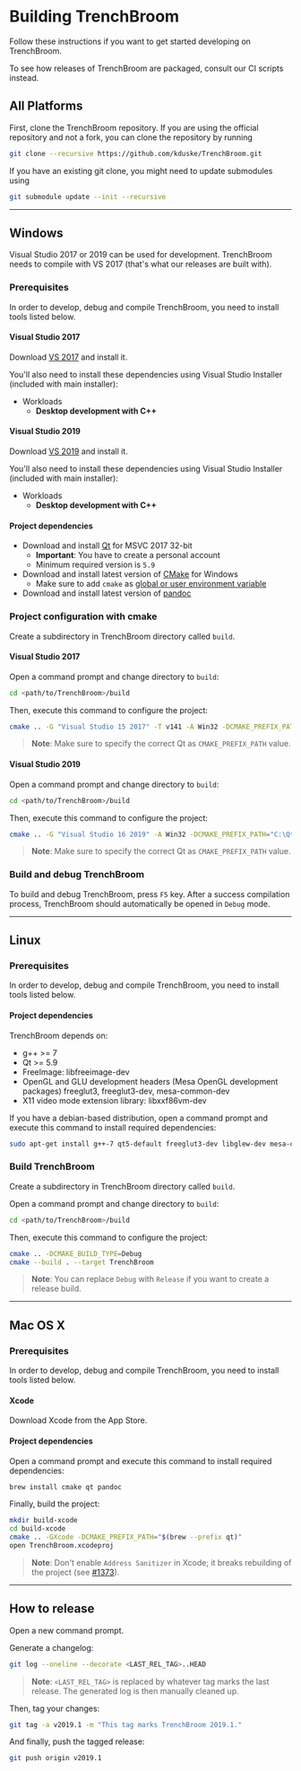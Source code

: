 # Building TrenchBroom

Follow these instructions if you want to get started developing on TrenchBroom.

To see how releases of TrenchBroom are packaged, consult our CI scripts instead.

## All Platforms

First, clone the TrenchBroom repository. If you are using the official repository and not a fork, you can clone the
repository by running

```bash
git clone --recursive https://github.com/kduske/TrenchBroom.git
```

If you have an existing git clone, you might need to update submodules using

```bash
git submodule update --init --recursive
```

---

## Windows

Visual Studio 2017 or 2019 can be used for development. TrenchBroom needs to compile with VS 2017 (that's what our releases are built with).

### Prerequisites

In order to develop, debug and compile TrenchBroom, you need to install tools listed below.

#### Visual Studio 2017

Download [VS 2017](https://visualstudio.microsoft.com/vs/older-downloads/#visual-studio-2017-family) and install it.

You'll also need to install these dependencies using Visual Studio Installer (included with main installer):

- Workloads 
  - **Desktop development with C++**
  
#### Visual Studio 2019

Download [VS 2019](https://visualstudio.microsoft.com/vs/) and install it.

You'll also need to install these dependencies using Visual Studio Installer (included with main installer):

- Workloads
  - **Desktop development with C++**
  
#### Project dependencies

- Download and install [Qt](https://www.qt.io/download) for MSVC 2017 32-bit
  - **Important**: You have to create a personal account
  - Minimum required version is `5.9`
- Download and install latest version of [CMake](http://www.cmake.org) for Windows
  - Make sure to add `cmake` as [global or user environment variable](https://support.shotgunsoftware.com/hc/en-us/articles/114094235653-Setting-global-environment-variables-on-Windows)
- Download and install latest version of [pandoc](http://www.pandoc.org)

### Project configuration with cmake

Create a subdirectory in TrenchBroom directory called `build`.

#### Visual Studio 2017

Open a command prompt and change directory to `build`:

```bash
cd <path/to/TrenchBroom>/build
```

Then, execute this command to configure the project:

```bash
cmake .. -G "Visual Studio 15 2017" -T v141 -A Win32 -DCMAKE_PREFIX_PATH="C:\Qt\5.13.0\msvc2017"
```

> **Note**: Make sure to specify the correct Qt as `CMAKE_PREFIX_PATH` value.

#### Visual Studio 2019

Open a command prompt and change directory to `build`:

```bash
cd <path/to/TrenchBroom>/build
```

Then, execute this command to configure the project:

```bash
cmake .. -G "Visual Studio 16 2019" -A Win32 -DCMAKE_PREFIX_PATH="C:\Qt\5.13.0\msvc2017"
```

> **Note**: Make sure to specify the correct Qt as `CMAKE_PREFIX_PATH` value.

### Build and debug TrenchBroom

To build and debug TrenchBroom, press `F5` key. After a success compilation process, TrenchBroom should automatically be opened in `Debug` mode.

---

## Linux

### Prerequisites

In order to develop, debug and compile TrenchBroom, you need to install tools listed below.

#### Project dependencies

TrenchBroom depends on:

- g++ >= 7
- Qt >= 5.9
- FreeImage: libfreeimage-dev
- OpenGL and GLU development headers (Mesa OpenGL development packages) freeglut3, freeglut3-dev, mesa-common-dev
- X11 video mode extension library: libxxf86vm-dev

If you have a debian-based distribution, open a command prompt and execute this command to install required dependencies:

```bash
sudo apt-get install g++-7 qt5-default freeglut3-dev libglew-dev mesa-common-dev build-essential libglm-dev libxxf86vm-dev libfreeimage-dev libfreetype6-dev pandoc cmake p7zip-full ninja-build
```

### Build TrenchBroom

Create a subdirectory in TrenchBroom directory called `build`.

Open a command prompt and change directory to `build`:

```bash
cd <path/to/TrenchBroom>/build
```

Then, execute this command to configure the project:

```bash
cmake .. -DCMAKE_BUILD_TYPE=Debug
cmake --build . --target TrenchBroom
```

> **Note**: You can replace `Debug` with `Release` if you want to create a release build.

---

## Mac OS X

### Prerequisites

In order to develop, debug and compile TrenchBroom, you need to install tools listed below.

#### Xcode

Download Xcode from the App Store.

#### Project dependencies

Open a command prompt and execute this command to install required dependencies:

```bash
brew install cmake qt pandoc
```

Finally, build the project:

```bash
mkdir build-xcode
cd build-xcode
cmake .. -GXcode -DCMAKE_PREFIX_PATH="$(brew --prefix qt)"
open TrenchBroom.xcodeproj
```

> **Note**: Don't enable `Address Sanitizer` in Xcode; it breaks rebuilding of the project (see [#1373](https://github.com/kduske/TrenchBroom/issues/1373)).

---

## How to release

Open a new command prompt.

Generate a changelog:

```bash
git log --oneline --decorate <LAST_REL_TAG>..HEAD
```

> **Note**: `<LAST_REL_TAG>` is replaced by whatever tag marks the last release. The generated log is then manually cleaned up.

Then, tag your changes:

```bash
git tag -a v2019.1 -m "This tag marks TrenchBroom 2019.1."
```

And finally, push the tagged release:

```bash
git push origin v2019.1
```
